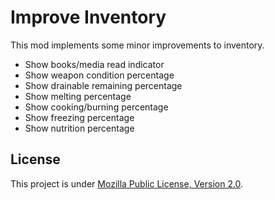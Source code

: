 # Improve Inventory

This mod implements some minor improvements to inventory.

- Show books/media read indicator
- Show weapon condition percentage
- Show drainable remaining percentage
- Show melting percentage
- Show cooking/burning percentage
- Show freezing percentage
- Show nutrition percentage



## License

This project is under [Mozilla Public License, Version 2.0](./LICENSE).
